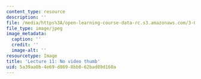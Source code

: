 ```yaml
---
content_type: resource
description: ''
file: /media/https%3A/open-learning-course-data-rc.s3.amazonaws.com/3-021j-introduction-to-modeling-and-simulation-spring-2012/5a39aa0b4e69d8698bb062bad89d160a_No-Video-th.jpg
file_type: image/jpeg
image_metadata:
  caption: ''
  credit: ''
  image-alt: ''
resourcetype: Image
title: 'Lecture 11: No video thumb'
uid: 5a39aa0b-4e69-d869-8bb0-62bad89d160a
---
```

